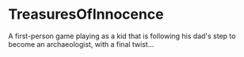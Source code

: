 # TreasuresOfInnocence
A first-person game playing as a kid that is following his dad's step to become an archaeologist, with a final twist...

